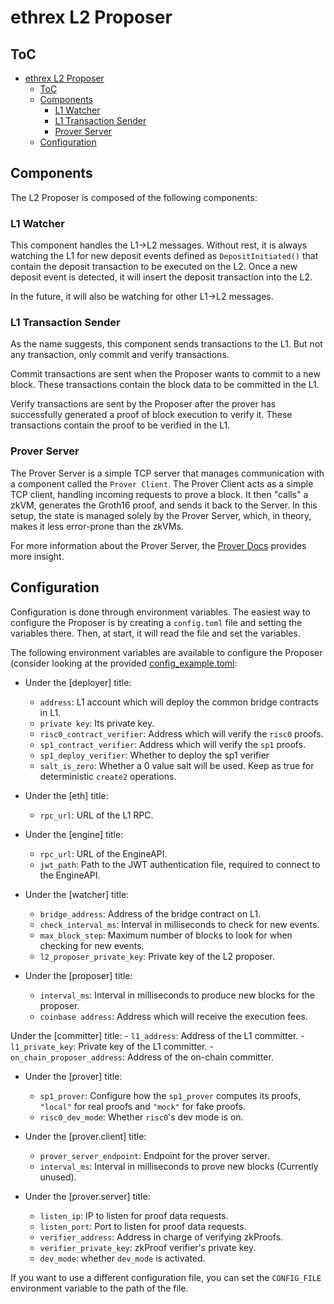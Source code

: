 # ethrex L2 Proposer

## ToC

- [ethrex L2 Proposer](#ethrex-l2-proposer)
  - [ToC](#toc)
  - [Components](#components)
    - [L1 Watcher](#l1-watcher)
    - [L1 Transaction Sender](#l1-transaction-sender)
    - [Prover Server](#prover-server)
  - [Configuration](#configuration)

## Components

The L2 Proposer is composed of the following components:

### L1 Watcher

This component handles the L1->L2 messages. Without rest, it is always watching the L1 for new deposit events defined as `DepositInitiated()` that contain the deposit transaction to be executed on the L2. Once a new deposit event is detected, it will insert the deposit transaction into the L2.

In the future, it will also be watching for other L1->L2 messages.

### L1 Transaction Sender

As the name suggests, this component sends transactions to the L1. But not any transaction, only commit and verify transactions.

Commit transactions are sent when the Proposer wants to commit to a new block. These transactions contain the block data to be committed in the L1.

Verify transactions are sent by the Proposer after the prover has successfully generated a proof of block execution to verify it. These transactions contain the proof to be verified in the L1.

### Prover Server

The Prover Server is a simple TCP server that manages communication with a component called the `Prover Client`. The Prover Client acts as a simple TCP client, handling incoming requests to prove a block. It then "calls" a zkVM, generates the Groth16 proof, and sends it back to the Server. In this setup, the state is managed solely by the Prover Server, which, in theory, makes it less error-prone than the zkVMs.

For more information about the Prover Server, the [Prover Docs](./prover.md) provides more insight.

## Configuration

Configuration is done through environment variables. The easiest way to configure the Proposer is by creating a `config.toml` file and setting the variables there. Then, at start, it will read the file and set the variables.

The following environment variables are available to configure the Proposer (consider looking at the provided [config_example.toml](../config_example.toml):

<!-- NOTE: Mantain the titles in the same order as present in [config_example.toml](../config_example.toml). -->

- Under the [deployer] title:
    - `address`: L1 account which will deploy the common bridge contracts in L1.
    - `private key`: Its private key.
    - `risc0_contract_verifier`: Address which will verify the `risc0` proofs.
    - `sp1_contract_verifier`: Address which will verify the `sp1` proofs.
    - `sp1_deploy_verifier`: Whether to deploy the sp1 verifier
    - `salt_is_zero`: Whether a 0 value salt will be used. Keep as true for deterministic `create2` operations.

- Under the [eth] title:
    - `rpc_url`: URL of the L1 RPC.

- Under the [engine] title:
    - `rpc_url`: URL of the EngineAPI.
    - `jwt_path`: Path to the JWT authentication file, required to connect to the EngineAPI.

- Under the [watcher] title:
    - `bridge_address`: Address of the bridge contract on L1.
    - `check_interval_ms`: Interval in milliseconds to check for new events.
    - `max_block_step`: Maximum number of blocks to look for when checking for new events.
    - `l2_proposer_private_key`: Private key of the L2 proposer.

- Under the [proposer] title:
    - `interval_ms`: Interval in milliseconds to produce new blocks for the proposer.
    - `coinbase address`: Address which will receive the execution fees.

Under the [committer] title:
    - `l1_address`: Address of the L1 committer.
    - `l1_private_key`: Private key of the L1 committer.
    - `on_chain_proposer_address`: Address of the on-chain committer.

- Under the [prover] title:
    - `sp1_prover`: Configure how the `sp1_prover` computes its proofs, `"local"` for real proofs and `"mock"` for fake proofs.
    - `risc0_dev_mode`: Whether `risc0`'s dev mode is on.

- Under the [prover.client] title:
    - `prover_server_endpoint`: Endpoint for the prover server.
    - `interval_ms`: Interval in milliseconds to prove new blocks (Currently unused).

- Under the [prover.server] title:
    - `listen_ip`: IP to listen for proof data requests.
    - `listen_port`: Port to listen for proof data requests.
    - `verifier_address`: Address in charge of verifying zkProofs.
    - `verifier_private_key`: zkProof verifier's private key.
    - `dev_mode`: whether `dev_mode` is activated.


If you want to use a different configuration file, you can set the `CONFIG_FILE` environment variable to the path of the file.
